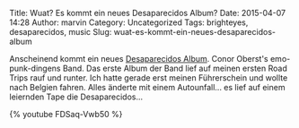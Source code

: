 Title: Wuat? Es kommt ein neues Desaparecidos Album?
Date: 2015-04-07 14:28
Author: marvin
Category: Uncategorized
Tags: brighteyes, desaparecidos, music
Slug: wuat-es-kommt-ein-neues-desaparecidos-album

Anscheinend kommt ein neues [Desaparecidos
Album](http://pitchfork.com/news/59116-conor-obersts-band-desaparecidos-announce-new-album-payola-share-city-on-the-hill/).
Conor Oberst's emo-punk-dingens Band. Das erste Album der Band lief auf
meinen ersten Road Trips rauf und runter. Ich hatte gerade erst meinen
Führerschein und wollte nach Belgien fahren. Alles änderte mit einem
Autounfall... es lief auf einem leiernden Tape die Desaparecidos...

{% youtube FDSaq-Vwb50 %}

